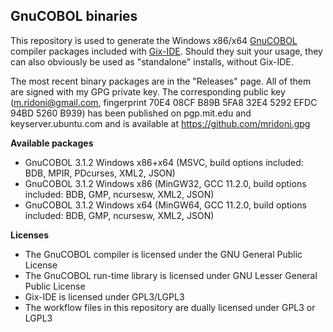 ## GnuCOBOL binaries

This repository is used to generate the Windows x86/x64 [GnuCOBOL](https://gnucobol.sourceforge.io/) compiler packages included with [Gix-IDE](https://github.com/mridoni/gix). Should they suit your usage, they can also obviously be used as "standalone" installs, without Gix-IDE.

The most recent binary packages are in the "Releases" page. All of them are signed with my GPG private key. The corresponding public key (m.ridoni@gmail.com, fingerprint
70E4 08CF B89B 5FA8 32E4 5292 EFDC 94BD 5260 B939) has been published on pgp.mit.edu and keyserver.ubuntu.com and is available at https://github.com/mridoni.gpg

**Available packages**

- GnuCOBOL 3.1.2 Windows x86+x64 (MSVC, build options included: BDB, MPIR, PDcurses, XML2, JSON)
- GnuCOBOL 3.1.2 Windows x86 (MinGW32, GCC 11.2.0, build options included: BDB, GMP, ncursesw, XML2, JSON)
- GnuCOBOL 3.1.2 Windows x64 (MinGW64, GCC 11.2.0, build options included: BDB, GMP, ncursesw, XML2, JSON)

**Licenses**

- The GnuCOBOL compiler is licensed under the GNU General Public License
- The GnuCOBOL run-time library is licensed under GNU Lesser General Public License
- Gix-IDE is licensed under GPL3/LGPL3
- The workflow files in this repository are dually licensed under GPL3 or LGPL3
